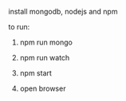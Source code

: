 install mongodb, nodejs and npm


to run:

1. npm run mongo

2. npm run watch

3. npm start

4. open browser
